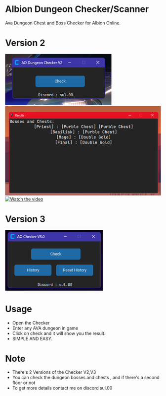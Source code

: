 # Albion Dungeon Checker/Scanner
Ava Dungeon Chest and Boss Checker for Albion Online.
# Version 2
![Interface](https://github.com/theonlywitcher/Albion-Dungeon-Checker/blob/main/Version%202.0.png)
![Output](https://github.com/theonlywitcher/Albion-Dungeon-Checker/blob/main/image.png)
[![Watch the video](https://i.sstatic.net/Vp2cE.png)](https://github.com/theonlywitcher/Albion-Dungeon-Checker/blob/main/checker.mp4)
# Version 3
![image](https://github.com/theonlywitcher/Albion-Dungeon-Checker/blob/main/Version%203.0.png)
# Usage
- Open the Checker
- Enter any AVA dungeon in game
- Click on check and it will show you the result.
- SIMPLE AND EASY.
# Note
- There's 2 Versions of the Checker V2,V3 
- You can check the dungeon bosses and chests , and if there's a second floor or not
- To get more details contact me on discord sul.00
